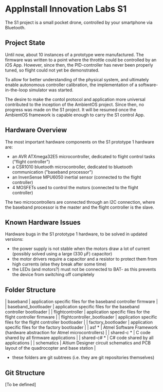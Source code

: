 # AppInstall Innovation Labs S1


The S1 project is a small pocket drone, controlled by your smartphone via Bluetooth.


## Project State

Until now, about 10 instances of a prototype were manufactured. The firmware was written to a point where the throttle could be controlled by an iOS App. However, since then, the PID-controller has never been properly tuned, so flight could not yet be demonstrated.

To allow for better understanding of the physical system, and ultimately enable autonomous controller calibration, the implementation of a software-in-the-loop simulator was started.

The desire to make the contol protocol and application more universal contributed to the inception of the AmbientOS project. Since then, no progress was made on the S1 project. It will be resumed once the AmbientOS framework is capable enough to carry the S1 control App.

## Hardware Overview

The most important hardware components on the S1 prototype 1 hardware are:
- an AVR ATXmega32E5 microcontroller, dedicated to flight control tasks ("flight controller")
- a CSR1010 bluetooth microcontroller, dedicated to bluetooth communication ("baseband processor")
- an InvenSense MPU6050 inertial sensor (connected to the flight controller)
- 4 MOSFETs used to control the motors (connected to the flight controller)

The two microcontrollers are connected through an I2C connection, where the baseband processor
is the master and the flight controller is the slave.


## Known Hardware Issues

Hardware bugs in the S1 prototype 1 hardware, to be solved in updated versions:

 - the power supply is not stable when the motors draw a lot of current (possibly solved using a large (330 µF) capacitor)
 - the motor drivers require a capacitor and a resistor to protect them from high currents (else they break after some time)
 - the LEDs (and motors?) must not be connected to BAT- as this prevents the device from switching off completely


## Folder Structure

| baseband			|    application specific files for the baseband controller firmware                         |
| baseband_bootloader		|    application specific files for the baseband controller bootloader                       |
| flightcontroller		|    application specific files for the flight controller firmware                           |
| flightcontroller_bootloader	|    application specific files for the flight controller bootloader                         |
| factory_bootloader	    	|    application specific files for the factory bootloader                                   |
| asf *				|    Atmel Software Framework (hardware abstraction for Atmel microcontrollers)              |
| shared-c *			|    C code shared by all firmware applications                                              |
| shared-c# *			|    C# code shared by all applications                                                      |
| schematics			|    Altium Designer circuit schematics and PCB layout of the quadrocopter and base station  |

* these folders are git subtrees (i.e. they are git repositories themselves)




## Git Structure

[To be defined]

